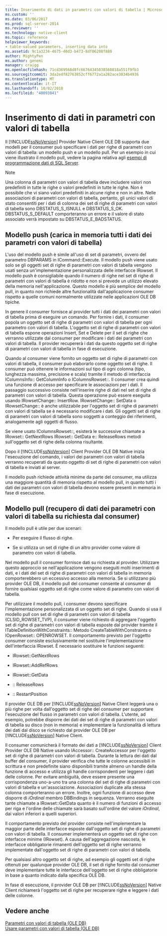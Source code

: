 ```yaml
---
title: Inserimento di dati in parametri con valori di tabella | Microsoft Docs
ms.custom: ''
ms.date: 03/06/2017
ms.prod: sql-server-2014
ms.reviewer: ''
ms.technology: native-client
ms.topic: reference
helpviewer_keywords:
- table-valued parameters, inserting data into
ms.assetid: 9c1a3234-4675-40d3-b473-8df06208f880
author: MightyPen
ms.author: genemi
manager: craigg
ms.openlocfilehash: 71cd369568d8fc66764345038568818a551f9fb3
ms.sourcegitcommit: 3da2edf82763852cff6772a1a282ace3034b4936
ms.translationtype: MT
ms.contentlocale: it-IT
ms.lasthandoff: 10/02/2018
ms.locfileid: "48093841"
---
```

# <a name="inserting-data-into-table-valued-parameters"></a>Inserimento di dati in parametri con valori di tabella
  Il [!INCLUDE[ssNoVersion](../../includes/ssnoversion-md.md)] Provider Native Client OLE DB supporta due modelli per il consumer può specificare i dati per righe di parametri con valori di tabella: un modello push e un modello pull. Per un esempio in cui viene illustrato il modello pull, vedere la pagina relativa agli [esempi di programmazione dati di SQL Server](http://msftdpprodsamples.codeplex.com/).  
  
> [!NOTE]  
>  Una colonna di parametri con valori di tabella deve includere valori non predefiniti in tutte le righe o valori predefiniti in tutte le righe. Non è possibile che vi siano valori predefiniti in alcune righe e non in altre. Nelle associazioni di parametri con valori di tabella, pertanto, gli unici valori di stato consentiti per i dati di colonna dei set di righe di parametri con valori di tabella sono DBSTATUS_S_ISNULL e DBSTATUS_S_OK. DBSTATUS_S_DEFAULT comporteranno un errore e il valore di stato associato verrà impostato su DBSTATUS_E_BADSTATUS.  
  
## <a name="push-model-loads-all-table-valued-paremeter-data-in-memory"></a>Modello push (carica in memoria tutti i dati dei parametri con valori di tabella)  
 L'uso del modello push è simile all'uso di set di parametri, ovvero del parametro DBPARAMS in ICommand::Execute. Il modello push viene usato solo se gli oggetti set di righe di parametri con valori di tabella vengono usati senza un'implementazione personalizzata delle interfacce IRowset. Il modello push è consigliabile quando il numero di righe nel set di righe di parametri con valori di tabella è ridotto e non si prevede un utilizzo elevato della memoria nell'applicazione. Questo modello è più semplice del modello pull, in quanto non richiede altre funzionalità dall'applicazione consumer rispetto a quelle comuni normalmente utilizzate nelle applicazioni OLE DB tipiche.  
  
 In genere il consumer fornisce al provider tutti i dati dei parametri con valori di tabella prima di eseguire un comando. Per fornire i dati, il consumer popola un oggetto set di righe di parametri con valori di tabella per ogni parametro con valori di tabella. L'oggetto set di righe di parametri con valori di tabella espone operazioni Insert, Set e Delete per il set di righe che verranno utilizzate dal consumer per modificare i dati dei parametri con valori di tabella. Il provider recupererà i dati da questo oggetto set di righe di parametri con valori di tabella in fase di esecuzione.  
  
 Quando al consumer viene fornito un oggetto set di righe di parametri con valori di tabella, il consumer può elaborarlo come oggetto set di righe. Il consumer può ottenere le informazioni sul tipo di ogni colonna (tipo, lunghezza massima, precisione e scala) tramite il metodo di interfaccia IColumnsInfo:: GetColumnInfo o IColumnsRowset::. Il consumer crea quindi una funzione di accesso per specificare le associazioni per i dati. Il passaggio successivo consiste nell'inserire righe di dati nel set di righe di parametri con valori di tabella. Questa operazione può essere eseguita usando IRowsetChange:: InsertRow. IRowsetChange:: SetData o IRowsetChange:: è anche utilizzabile per l'oggetto set di righe di parametri con valori di tabella se è necessario modificare i dati. Gli oggetti set di righe di parametri con valori di tabella sono soggetti a conteggio dei riferimenti, analogamente agli oggetti di flusso.  
  
 Se viene usato IColumnsRowset::, esisterà le successive chiamate a IRowset:: GetNextRows IRowset:: GetData e:: ReleaseRows metodi sull'oggetto set di righe della colonna risultante.  
  
 Dopo il [!INCLUDE[ssNoVersion](../../includes/ssnoversion-md.md)] Client Provider OLE DB Native inizia l'esecuzione del comando, i valori dei parametri con valori di tabella verranno recuperati da questo oggetto di set di righe di parametri con valori di tabella e inviati al server.  
  
 Il modello push richiede attività minime da parte del consumer, ma utilizza una maggiore quantità di memoria rispetto al modello pull, in quanto tutti i dati dei parametri con valori di tabella devono essere presenti in memoria in fase di esecuzione.  
  
## <a name="pull-model-obtaining-table-valued-parameter-data-on-demand-from-the-consumer"></a>Modello pull (recupero di dati dei parametri con valori di tabella su richiesta dal consumer)  
 Il modello pull è utile per due scenari:  
  
-   Per eseguire il flusso di righe.  
  
-   Se si utilizza un set di righe di un altro provider come valore di parametro con valori di tabella.  
  
 Nel modello pull il consumer fornisce dati su richiesta al provider. Utilizzare questo approccio se nell'applicazione vengono eseguiti molti inserimenti di dati, e i dati del set di righe di parametri con valori di tabella in memoria comporterebbero un eccessivo accesso alla memoria. Se si utilizzano più provider OLE DB, il modello pull del consumer consente al consumer di fornire qualsiasi oggetto set di righe come valore di parametro con valori di tabella.  
  
 Per utilizzare il modello pull, i consumer devono specificare l'implementazione personalizzata di un oggetto set di righe. Quando si usa il modello pull con set di righe di parametri con valori di tabella (CLSID_ROWSET_TVP), il consumer viene richiesto di aggregare l'oggetto set di righe di parametri con valori di tabella esposte dal provider tramite il ITableDefinitionWithConstraints:: Metodo CreateTableWithConstraints o IOpenRowset:: OPENROWSET. Il comportamento previsto per l'oggetto consumer consiste esclusivamente nel sostituire l'implementazione dell'interfaccia IRowset. È necessario sostituire le funzioni seguenti:  
  
-   IRowset::GetNextRows  
  
-   IRowset::AddRefRows  
  
-   IRowset::GetData  
  
-   :: ReleaseRows  
  
-   :: RestartPosition  
  
 Il provider OLE DB per [!INCLUDE[ssNoVersion](../../includes/ssnoversion-md.md)] Native Client leggerà una o più righe per volta dall'oggetto set di righe del consumer per supportare l'esecuzione del flusso in parametri con valori di tabella. L'utente, ad esempio, potrebbe disporre dei dati dei set di righe di parametri con valori di tabella su disco (non in memoria) e implementare la funzionalità di lettura dei dati dal disco se richiesto dal provider OLE DB per [!INCLUDE[ssNoVersion](../../includes/ssnoversion-md.md)] Native Client.  
  
 Il consumer comunicherà il formato dei dati a [!INCLUDE[ssNoVersion](../../includes/ssnoversion-md.md)] Client Provider OLE DB Native usando IAccessor:: CreateAccessor per l'oggetto set di righe di parametri con valori di tabella. Durante la lettura dei dati dal buffer del consumer, il provider verifica che tutte le colonne accessibili in scrittura e non predefinite siano disponibili tramite almeno un handle della funzione di accesso e utilizza gli handle corrispondenti per leggere i dati delle colonne. Per evitare ambiguità, deve essere presente una corrispondenza uno-a-uno tra una colonna del set di righe di parametri con valori di tabella e un'associazione. Associazioni duplicate alla stessa colonna comporteranno un errore. Inoltre, ogni funzione di accesso deve disporre di *iOrdinal* membro DBBindings in sequenza. Verranno eseguite tante chiamate a IRowset::GetData quanto è il numero di funzioni di accesso per riga e l'ordine delle chiamate sarà basato sull'ordine del valore *iOrdinal*, dai valori inferiori a quelli superiori.  
  
 Il comportamento previsto del provider consiste nell'implementare la maggior parte delle interfacce esposte dall'oggetto set di righe di parametri con valori di tabella. Il consumer implementerà un oggetto set di righe con interfacce minime (IRowset). A causa dell'aggregazione nascosta, le interfacce obbligatorie rimanenti dell'oggetto set di righe verranno implementate dall'oggetto set di righe di parametri con valori di tabella.  
  
 Per qualsiasi altro oggetto set di righe, ad esempio gli oggetti set di righe ottenuti per qualunque provider OLE DB, il set di righe fornito dal consumer deve implementare tutte le interfacce dell'oggetto set di righe obbligatorie in base a quanto indicato dalla specifica OLE DB.  
  
 In fase di esecuzione, il provider OLE DB per [!INCLUDE[ssNoVersion](../../includes/ssnoversion-md.md)] Native Client richiamerà l'oggetto set di righe per recuperare righe e leggere i dati delle colonne.  
  
## <a name="see-also"></a>Vedere anche  
 [Parametri con valori di tabella &#40;OLE DB&#41;](table-valued-parameters-ole-db.md)   
 [Usare parametri con valori di tabella &#40;OLE DB&#41;](../native-client-ole-db-how-to/use-table-valued-parameters-ole-db.md)  
  
  
